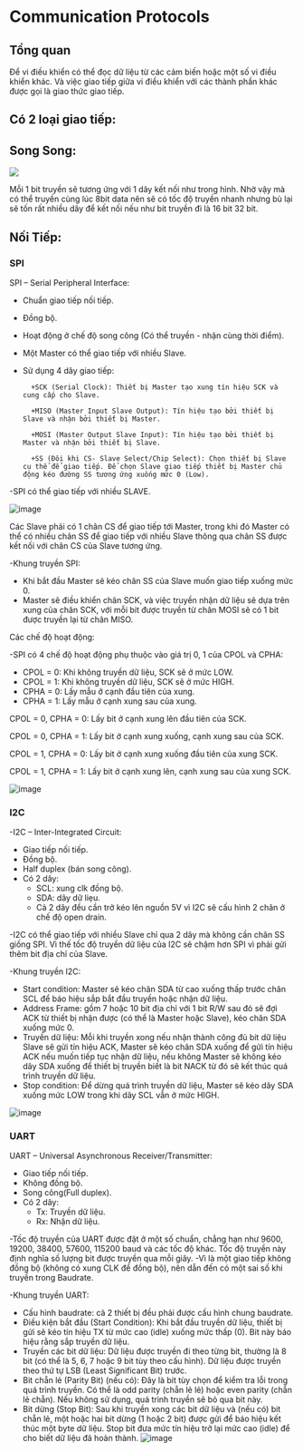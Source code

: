 
# Communication Protocols 
## Tổng quan 
Để vi điều khiển có thể đọc dữ liệu từ các cảm biến hoặc một số vi điều khiển khác. Và việc giao tiếp giữa vi điều khiển với các thành phần khác được gọi là giao thức giao tiếp.

## Có 2 loại giao tiếp:

## Song Song:

![](https://dientutuonglai.com/uploads/media/vi-dieu-khien/truyen-song-song.jpg?1615859179920)

Mỗi 1 bit truyền sẽ tương ứng với 1 dây kết nối như trong hình. Nhờ vậy mà có thể truyền cùng lúc 8bit data nên sẽ có tốc độ truyền nhanh nhưng bù lại sẽ tốn rất nhiều dây để kết nối nếu như bit truyền đi là 16 bit 32 bit.

## Nối Tiếp:

### SPI 

SPI – Serial Peripheral Interface:

- Chuẩn giao tiếp nối tiếp.
- Đồng bộ.
- Hoạt động ở chế độ song công (Có thể truyền - nhận cùng thời điểm).
- Một Master có thể giao tiếp với nhiều Slave.
- Sử dụng 4 dây giao tiếp:
        
        +SCK (Serial Clock): Thiết bị Master tạo xung tín hiệu SCK và cung cấp cho Slave.

        +MISO (Master Input Slave Output): Tín hiệu tạo bởi thiết bị Slave và nhận bởi thiết bị Master.

        +MOSI (Master Output Slave Input): Tín hiệu tạo bởi thiết bị Master và nhận bởi thiết bị Slave. 
        
        +SS (Đôi khi CS- Slave Select/Chip Select): Chọn thiết bị Slave cụ thể để giao tiếp. Để chọn Slave giao tiếp thiết bị Master chủ động kéo đường SS tương ứng xuống mức 0 (Low). 

-SPI có thể giao tiếp với nhiều SLAVE.

![image](https://github.com/user-attachments/assets/7b5087b7-a50b-4c5a-83e5-dcae43655dd9)

Các Slave phải có 1 chân CS để giao tiếp tới Master, trong khi đó Master có thể có nhiều chân SS để giao tiếp với nhiều Slave thông qua chân SS được kết nối với chân CS của Slave tương ứng.

-Khung truyền SPI:
- Khi bắt đầu Master sẽ kéo chân SS của Slave muốn giao tiếp xuống mức 0.
- Master sẽ điều khiển chân SCK, và việc truyền nhận dữ liệu sẽ dựa trên xung của chân SCK, với mỗi bit được truyền từ chân MOSI sẽ có 1 bit được truyền lại từ chân MISO.

Các chế độ hoạt động:

-SPI có 4 chế độ hoạt động phụ thuộc vào giá trị 0, 1 của CPOL và CPHA:
- CPOL = 0: Khi không truyền dữ liệu, SCK sẽ ở mức LOW.
- CPOL = 1: Khi không truyền dữ liệu, SCK sẽ ở mức HIGH.
- CPHA = 0: Lấy mẫu ở cạnh đầu tiên của xung.
- CPHA = 1: Lấy mẫu ở cạnh xung sau của xung.

CPOL = 0, CPHA = 0: Lấy bit ở cạnh xung lên đầu tiên của SCK.

CPOL = 0, CPHA = 1: Lấy bit ở cạnh xung xuống, cạnh xung sau của SCK.

CPOL = 1, CPHA = 0: Lấy bit ở cạnh xung xuống đầu tiên của xung SCK.

CPOL = 1, CPHA = 1: Lấy bit ở cạnh xung lên, cạnh xung sau của xung SCK.


![image](https://github.com/user-attachments/assets/030d83f2-7ef1-4c26-b372-5ae42129532b)

### I2C 
-I2C – Inter-Integrated Circuit:
- Giao tiếp nối tiếp.
- Đồng bộ.
- Half duplex (bán song công).
- Có 2 dây:
    - SCL: xung clk đồng bộ.
    - SDA: dây dữ liẹu.
    - Cả 2 dây đều cần trở kéo lên nguồn 5V vì I2C sẽ cấu hình 2 chân ở chế độ open drain.

-I2C có thể giao tiếp với nhiều Slave chỉ qua 2 dây mà không cần chân SS giống SPI. Vì thế tốc độ truyền dữ liệu của I2C sẽ chậm hơn SPI vì phải gửi thêm bit địa chỉ của Slave.

-Khung truyền I2C:
- Start condition: Master sẽ kéo chân SDA từ cao xuống thấp trước chân SCL để báo hiệu sắp bắt đầu truyền hoặc nhận dữ liệu.
- Address Frame: gồm 7 hoặc 10 bit địa chỉ với 1 bit R/W sau đó sẽ đợi ACK từ thiết bị nhận được (có thể là Master hoặc Slave), kéo chân SDA xuống mức 0.
- Truyền dữ liệu: Mỗi khi truyền xong nếu nhận thành công đủ bit dữ liệu Slave sẽ gửi tín hiệu ACK, Master sẽ kéo chân SDA xuống để gửi tín hiệu ACK nếu muốn tiếp tục nhận dữ liệu, nếu không Master sẽ không kéo dây SDA xuống để thiết bị truyền biết là bit NACK từ đó sẽ kết thúc quá trình truyền dữ liệu.
- Stop condition: Để dừng quá trình truyền dữ liệu, Master sẽ kéo dây SDA xuống mức LOW trong khi dây SCL vẫn ở mức HIGH.


![image](https://github.com/user-attachments/assets/b766da9a-1887-4973-9a8f-be7afc1e8370)


### UART 

UART – Universal Asynchronous Receiver/Transmitter:
- Giao tiếp nối tiếp.
- Không đồng bộ.
- Song công(Full duplex).
- Có 2 dây:
    - Tx: Truyền dữ liệu.
    - Rx: Nhận dữ liệu.

-Tốc độ truyền của UART được đặt ở một số chuẩn, chẳng hạn như 9600, 19200, 38400, 57600, 115200 baud và các tốc độ khác. Tốc độ truyền này định nghĩa số lượng bit được truyền qua mỗi giây.
-Vì là một giao tiếp không đồng bộ (không có xung CLK để đồng bộ), nên dẫn đến có một sai số khi truyền trong Baudrate.

-Khung truyền UART:
- Cấu hình baudrate: cả 2 thiết bị đều phải được cấu hình chung baudrate.
- Điều kiện bắt đầu (Start Condition): Khi bắt đầu truyền dữ liệu, thiết bị gửi sẽ kéo tín hiệu TX từ mức cao (idle) xuống mức thấp (0). Bit này báo hiệu rằng sắp truyền dữ liệu.
- Truyền các bit dữ liệu: Dữ liệu được truyền đi theo từng bit, thường là 8 bit (có thể là 5, 6, 7 hoặc 9 bit tùy theo cấu hình). Dữ liệu được truyền theo thứ tự LSB (Least Significant Bit) trước.
- Bit chẵn lẻ (Parity Bit) (nếu có): Đây là bit tùy chọn để kiểm tra lỗi trong quá trình truyền. Có thể là odd parity (chẵn lẻ lẻ) hoặc even parity (chẵn lẻ chẵn). Nếu không sử dụng, quá trình truyền sẽ bỏ qua bit này.
- Bit dừng (Stop Bit): Sau khi truyền xong các bit dữ liệu và (nếu có) bit chẵn lẻ, một hoặc hai bit dừng (1 hoặc 2 bit) được gửi để báo hiệu kết thúc một byte dữ liệu. Stop bit đưa mức tín hiệu trở lại mức cao (idle) để cho biết dữ liệu đã hoàn thành.
![image](https://github.com/user-attachments/assets/d1c196fb-9b17-4f9b-b5aa-90f46fba2737)
